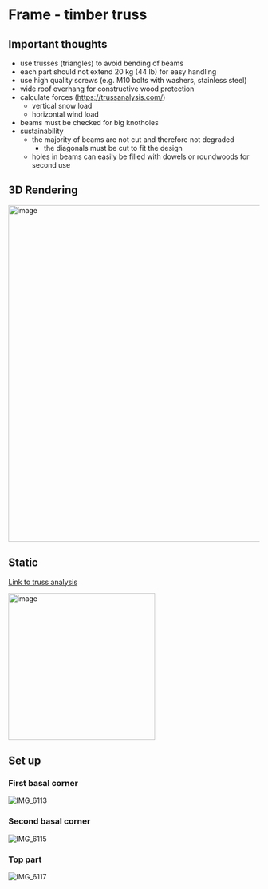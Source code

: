 # Frame - timber truss

## Important thoughts

- use trusses (triangles) to avoid bending of beams
- each part should not extend 20 kg (44 lb) for easy handling
- use high quality screws (e.g. M10 bolts with washers, stainless steel)
- wide roof overhang for constructive wood protection
- calculate forces (https://trussanalysis.com/)
  - vertical snow load
  - horizontal wind load
- beams must be checked for big knotholes
- sustainability
  - the majority of beams are not cut and therefore not degraded
    - the diagonals must be cut to fit the design
  - holes in beams can easily be filled with dowels or roundwoods for second use

## 3D Rendering

<img width="675" alt="image" src="https://github.com/user-attachments/assets/0affb41e-63ad-4d23-9d23-3c12cbc94614" />

## Static

[Link to truss analysis](https://trussanalysis.com/?cat=custom&cmems=0~1~2400~8480_2~3~2400~8480_4~5~2400~8480_0~6~2400~8480_1~7~2400~8480_2~8~2400~8480_3~9~2400~8480_5~11~2400~8480_6~7~2400~8480_7~8~2400~8480_8~9~2400~8480_9~10~2400~8480_10~11~2400~8480_14~18~2400~8480_15~19~2400~8480_14~20~2400~8480_15~20~2400~8480_20~21~2400~8480_20~22~2400~8480_16~18~2400~8480_18~21~2400~8480_21~23~2400~8480_23~22~2400~8480_22~19~2400~8480_19~17~2400~8480_14~21~2400~8480_15~22~2400~8480_23~20~2400~8480_1~2~2400~8480_3~4~2400~8480_10~4~2400~8480_10~5~2400~8480_0~7~2400~8480_12~16~2400~8480_13~17~2400~8480_19~13~2400~8480_18~12~2400~8480_6~12~2400~8480_7~12~2400~8480_7~14~2400~8480_10~15~2400~8480_10~13~2400~8480_11~13~2400~8480&cnodes=0~0~p~0~0_0.34~0~r~0~0_1.3~0~r~0~0_1.94~0~r~0~0_2.9~0~r~0~0_3.24~0~r~0~0_0~0.34~f~0~0_0.34~0.34~f~0~0_1.3~0.34~f~0~0_1.94~0.34~f~0~0_2.9~0.34~f~0~0_3.24~0.34~f~0~0_0~1.94~f~0~0_3.24~1.94~f~0~0_0.34~2.355~f~0~0_2.9~2.355~f~0~0_0~2.605~f~2.5~3_3.24~2.605~f~0~3_0.34~2.71~f~0~3_2.9~2.71~f~0~3_1.62~2.751~f~0~0_1.047~2.929~f~0~3_2.193~2.929~f~0~3_1.62~3.106~f~0~3)

<img width="294" alt="image" src="https://github.com/user-attachments/assets/cfda6b4a-77c2-4a56-b622-9f638e062edb" />

## Set up

### First basal corner
![IMG_6113](https://github.com/user-attachments/assets/35b60684-e904-4a37-bef3-055e2749968a)

### Second basal corner
![IMG_6115](https://github.com/user-attachments/assets/76371141-d064-4e9e-92c1-1953379a2fed)

### Top part
![IMG_6117](https://github.com/user-attachments/assets/23503f75-4b26-4e65-b19e-8043e736d372)
